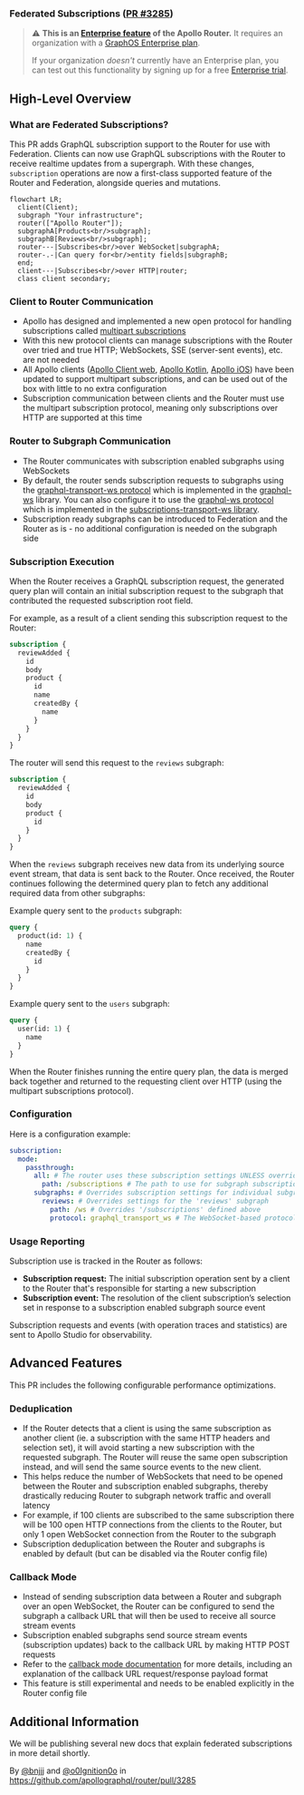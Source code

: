 ### Federated Subscriptions ([PR #3285](https://github.com/apollographql/router/pull/3285))

> ⚠️ **This is an [Enterprise feature](https://www.apollographql.com/blog/platform/evaluating-apollo-router-understanding-free-and-open-vs-commercial-features/) of the Apollo Router.** It requires an organization with a [GraphOS Enterprise plan](https://www.apollographql.com/pricing/).
>
> If your organization _doesn't_ currently have an Enterprise plan, you can test out this functionality by signing up for a free [Enterprise trial](https://www.apollographql.com/docs/graphos/org/plans/#enterprise-trials).


## High-Level Overview

### What are Federated Subscriptions?

This PR adds GraphQL subscription support to the Router for use with Federation. Clients can now use GraphQL subscriptions with the Router to receive realtime updates from a supergraph. With these changes, `subscription` operations are now a first-class supported feature of the Router and Federation, alongside queries and mutations.

```mermaid
flowchart LR;
  client(Client);
  subgraph "Your infrastructure";
  router(["Apollo Router"]);
  subgraphA[Products<br/>subgraph];
  subgraphB[Reviews<br/>subgraph];
  router---|Subscribes<br/>over WebSocket|subgraphA;
  router-.-|Can query for<br/>entity fields|subgraphB;
  end;
  client---|Subscribes<br/>over HTTP|router;
  class client secondary;
```

### Client to Router Communication

- Apollo has designed and implemented a new open protocol for handling subscriptions called [multipart subscriptions](https://github.com/apollographql/router/blob/dev/dev-docs/multipart-subscriptions-protocol.md)
- With this new protocol clients can manage subscriptions with the Router over tried and true HTTP; WebSockets, SSE (server-sent events), etc. are not needed
- All Apollo clients ([Apollo Client web](https://www.apollographql.com/docs/react/data/subscriptions), [Apollo Kotlin](https://www.apollographql.com/docs/kotlin/essentials/subscriptions), [Apollo iOS](https://www.apollographql.com/docs/ios/fetching/subscriptions)) have been updated to support multipart subscriptions, and can be used out of the box with little to no extra configuration
- Subscription communication between clients and the Router must use the multipart subscription protocol, meaning only subscriptions over HTTP are supported at this time

### Router to Subgraph Communication

- The Router communicates with subscription enabled subgraphs using WebSockets
- By default, the router sends subscription requests to subgraphs using the [graphql-transport-ws protocol](https://github.com/enisdenjo/graphql-ws/blob/master/PROTOCOL.md) which is implemented in the [graphql-ws](https://github.com/enisdenjo/graphql-ws) library. You can also configure it to use the [graphql-ws protocol](https://github.com/apollographql/subscriptions-transport-ws/blob/master/PROTOCOL.md) which is implemented in the [subscriptions-transport-ws library](https://github.com/apollographql/subscriptions-transport-ws).
- Subscription ready subgraphs can be introduced to Federation and the Router as is - no additional configuration is needed on the subgraph side

### Subscription Execution

When the Router receives a GraphQL subscription request, the generated query plan will contain an initial subscription request to the subgraph that contributed the requested subscription root field.

For example, as a result of a client sending this subscription request to the Router:

```graphql
subscription {
  reviewAdded {
    id
    body
    product {
      id
      name
      createdBy {
        name
      }
    }
  }
}
```

The router will send this request to the `reviews` subgraph:

```graphql
subscription {
  reviewAdded {
    id
    body
    product {
      id
    }
  }
}
```

When the `reviews` subgraph receives new data from its underlying source event stream, that data is sent back to the Router. Once received, the Router continues following the determined query plan to fetch any additional required data from other subgraphs:

Example query sent to the `products` subgraph:

```graphql
query {
  product(id: 1) {
    name
    createdBy {
      id
    }
  }
}
```

Example query sent to the `users` subgraph:

```graphql
query {
  user(id: 1) {
    name
  }
}
```

When the Router finishes running the entire query plan, the data is merged back together and returned to the requesting client over HTTP (using the multipart subscriptions protocol).

### Configuration

Here is a configuration example:

```yaml title="router.yaml"
subscription:
  mode:
    passthrough:
      all: # The router uses these subscription settings UNLESS overridden per-subgraph
        path: /subscriptions # The path to use for subgraph subscription endpoints (Default: /ws)
      subgraphs: # Overrides subscription settings for individual subgraphs
        reviews: # Overrides settings for the 'reviews' subgraph
          path: /ws # Overrides '/subscriptions' defined above
          protocol: graphql_transport_ws # The WebSocket-based protocol to use for subscription communication (Default: graphql_ws)
```

### Usage Reporting

Subscription use is tracked in the Router as follows:

- **Subscription request:** The initial subscription operation sent by a client to the Router that's responsible for starting a new subscription
- **Subscription event:** The resolution of the client subscription’s selection set in response to a subscription enabled subgraph source event

Subscription requests and events (with operation traces and statistics) are sent to Apollo Studio for observability.

## Advanced Features

This PR includes the following configurable performance optimizations.

### Deduplication

- If the Router detects that a client is using the same subscription as another client (ie. a subscription with the same HTTP headers and selection set), it will avoid starting a new subscription with the requested subgraph. The Router will reuse the same open subscription instead, and will send the same source events to the new client.
- This helps reduce the number of WebSockets that need to be opened between the Router and subscription enabled subgraphs, thereby drastically reducing Router to subgraph network traffic and overall latency
- For example, if 100 clients are subscribed to the same subscription there will be 100 open HTTP connections from the clients to the Router, but only 1 open WebSocket connection from the Router to the subgraph
- Subscription deduplication between the Router and subgraphs is enabled by default (but can be disabled via the Router config file)

### Callback Mode

- Instead of sending subscription data between a Router and subgraph over an open WebSocket, the Router can be configured to send the subgraph a callback URL that will then be used to receive all source stream events
- Subscription enabled subgraphs send source stream events (subscription updates) back to the callback URL by making HTTP POST requests
- Refer to the [callback mode documentation](https://github.com/apollographql/router/blob/dev/dev-docs/callback_protocol.md) for more details, including an explanation of the callback URL request/response payload format
- This feature is still experimental and needs to be enabled explicitly in the Router config file 

## Additional Information

We will be publishing several new docs that explain federated subscriptions in more detail shortly.

By [@bnjjj](https://github.com/bnjjj) and [@o0Ignition0o](https://github.com/o0ignition0o) in https://github.com/apollographql/router/pull/3285